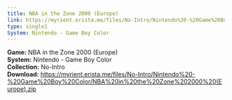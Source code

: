 ```yaml
---
title: NBA in the Zone 2000 (Europe)
link: https://myrient.erista.me/files/No-Intro/Nintendo%20-%20Game%20Boy%20Color/NBA%20in%20the%20Zone%202000%20(Europe).zip
type: single1
System: Nintendo - Game Boy Color
---
```

<b>Game:</b> NBA in the Zone 2000 (Europe)<br>
<b>System:</b> Nintendo - Game Boy Color<br>
<b>Collection:</b> No-Intro<br>
<b>Download:</b> https://myrient.erista.me/files/No-Intro/Nintendo%20-%20Game%20Boy%20Color/NBA%20in%20the%20Zone%202000%20(Europe).zip